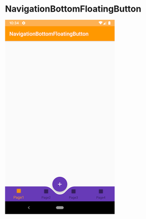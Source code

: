 # NavigationBottomFloatingButton

![alt text](https://github.com/nizarassegaf77/NavigationBottomFloatingButton/blob/master/Screenshot_1560396850.png)
